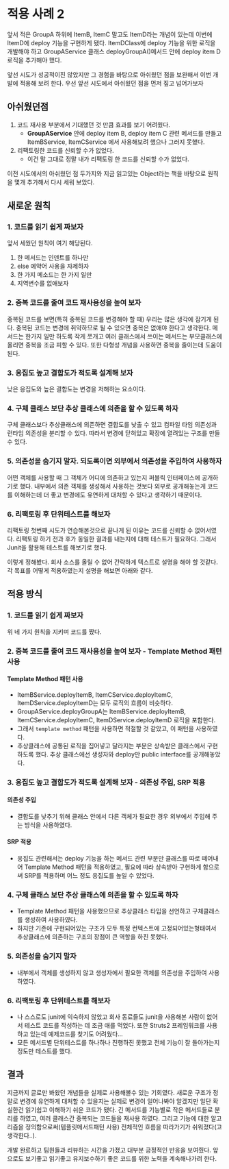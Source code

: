 # 적용 사례 2
앞서 적은 GroupA 하위에 ItemB, ItemC 말고도 ItemD라는 개념이 있는데 이번에 ItemD에 deploy 기능을 구현하게 됐다. ItemDClass에 deploy 기능을 위한 로직을 개발해야 하고 GroupAService 클래스 deployGroupA()메서드 안에 deploy item D 로직을 추가해야 했다.

앞선 시도가 성공적이진 않았지만 그 경험을 바탕으로 아쉬웠던 점을 보완해서 이번 개발에 적용해 보려 한다. 우선 앞선 시도에서 아쉬웠던 점을 먼저 짚고 넘어가보자
## 아쉬웠던점
1. 코드 재사용 부분에서 기대했던 것 만큼 효과를 보기 어려웠다.
    * **GroupAService** 안에 deploy item B, deploy item C 관련 메서드를 만들고 ItemBService, ItemCService 에서 사용해보려 했으나 그러지 못했다.
2. 리팩토링한 코드를 신뢰할 수가 없었다.
    * 이건 말 그대로 정말 내가 리팩토링 한 코드를 신뢰할 수가 없었다. 

이전 시도에서의 아쉬웠던 점 두가지와 지금 읽고있는 Object라는 책을 바탕으로 원칙을 몇개 추가해서 다시 세워 보았다.
## 새로운 원칙
### 1. 코드를 읽기 쉽게 짜보자
앞서 세웠던 원칙이 여기 해당된다.
1. 한 메서드는 인덴트를 하나만
2. else 예약어 사용을 자제하자
3. 한 가지 메소드는 한 가지 일만
4. 지역변수를 없애보자
### 2. 중복 코드를 줄여 코드 재사용성을 높여 보자
중복된 코드를 보면(특히 중복된 코드를 변경해야 할 때) 우리는 많은 생각에 잠기게 된다. 중복된 코드는 변경에 취약하므로 될 수 있으면 중복은 없애야 한다고 생각한다. 메서드는 한가지 일만 하도록 작게 쪼개고 여러 클래스에서 쓰이는 메서드는 부모클래스에 올리면 중복을 조금 피할 수 있다. 또한 다형성 개념을 사용하면 중복을 줄이는데 도움이 된다.
### 3. 응집도 높고 결합도가 적도록 설계해 보자
낮은 응집도와 높은 결합도는 변경을 저해하는 요소이다.
### 4. 구체 클래스 보단 추상 클래스에 의존을 할 수 있도록 하자
구체 클래스보다 추상클래스에 의존하면 결합도를 낮출 수 있고 컴파일 타임 의존성과 런타임 의존성을 분리할 수 있다. 따라서 변경에 닫혀있고 확장에 열려있는 구조를 만들 수 있다.
### 5. 의존성을 숨기지 말자. 되도록이면 외부에서 의존성을 주입하여 사용하자
어떤 객체를 사용할 때 그 객체가 어디에 의존하고 있는지 퍼블릭 인터페이스에 공개하기로 했다. 내부에서 의존 객체를 생성해서 사용하는 것보다 외부로 공개해놓는게 코드를 이해하는데 더 좋고 변경에도 유연하게 대처할 수 있다고 생각하기 때문이다.
### 6. 리팩토링 후 단위테스트를 해보자
리팩토링 첫번째 시도가 연습해본것으로 끝나게 된 이유는 코드를 신뢰할 수 없어서였다. 리팩토링 하기 전과 후가 동일한 결과를 내는지에 대해 테스트가 필요하다. 그래서 Junit을 활용해 테스트를 해보기로 했다.

이렇게 정해봤다. 회사 소스를 올릴 수 없어 간략하게 텍스트로 설명을 해야 할 것같다. 각 목표를 어떻게 적용하였는지 설명을 해보면 아래와 같다.
## 적용 방식
### 1. 코드를 읽기 쉽게 짜보자
위 네 가지 원칙을 지키며 코드를 짰다.
### 2. 중복 코드를 줄여 코드 재사용성을 높여 보자 - Template Method 패턴 사용
#### Template Method 패턴 사용
* ItemBService.deployItemB, ItemCService.deployItemC, ItemDService.deployItemD는 모두 로직의 흐름이 비슷하다.
* GroupAService.deployGroupA는 ItemBService.deployItemB, ItemCService.deployItemC, ItemDService.deployItemD 로직을 포함한다.
* 그래서 `template method` 패턴을 사용하면 적절할 것 같았고, 이 패턴을 사용하였다.
* 추상클래스에 공통된 로직을 집어넣고 달라지는 부분은 상속받은 클래스에서 구현하도록 했다. 추상 클래스에선 생성자와 deploy만 public interface를 공개해놓았다.
### 3. 응집도 높고 결합도가 적도록 설계해 보자 - 의존성 주입, SRP 적용
#### 의존성 주입
* 결합도를 낮추기 위해 클래스 안에서 다른 객체가 필요한 경우 외부에서 주입해 주는 방식을 사용하였다.
#### SRP 적용
* 응집도 관련해서는 deploy 기능을 하는 메서드 관련 부분만 클래스를 따로 떼어내어 Template Method 패턴을 적용하였고, 필요에 따라 상속받아 구현하게 함으로써 SRP를 적용하며 어느 정도 응집도를 높일 수 있었다.
### 4. 구체 클래스 보단 추상 클래스에 의존을 할 수 있도록 하자
* Template Method 패턴을 사용했으므로 추상클래스 타입을 선언하고 구체클래스를 생성하여 사용하였다.
* 하지만 기존에 구현되어있는 구조가 모두 특정 컨텍스트에 고정되어있는형태여서 추상클래스에 의존하는 구조의 장점이 큰 역할을 하진 못했다.
### 5. 의존성을 숨기지 말자
* 내부에서 객체를 생성하지 않고 생성자에서 필요한 객체를 의존성을 주입하여 사용하였다.
### 6. 리팩토링 후 단위테스트를 해보자
* 나 스스로도 junit에 익숙하지 않았고 회사 동료들도 junit을 사용해본 사람이 없어서 테스트 코드를 작성하는 데 조금 애를 먹었다. 또한 Struts2 프레임워크를 사용하고 있는데 예제코드를 찾기도 어려웠다... 
* 모든 메서드별 단위테스트를 하나하나 진행하진 못했고 전체 기능이 잘 돌아가는지 정도만 테스트를 했다.
## 결과
지금까지 글로만 봐왔던 개념들을 실제로 사용해볼수 있는 기회였다. 새로운 구조가 정말로 변경에 유연하게 대처할 수 있을지는 실제로 변경이 일어나봐야 알겠지만 일단 확실한건 읽기쉽고 이해하기 쉬운 코드가 됐다. 긴 메서드를 기능별로 작은 메서드들로 분리를 하였고, 여러 클래스간 중복되는 코드들을 재사용 하였다. 그리고 기능에 대한 알고리즘을 정의함으로써(템플릿메서드패턴 사용) 전체적인 흐름을 따라가기가 쉬워졌다(고 생각한다..).

개발 완료하고 팀원들과 리뷰하는 시간을 가졌고 대부분 긍정적인 반응을 보여줬다. 앞으로도 보기좋고 읽기좋고 유지보수하기 좋은 코드를 위한 노력을 계속해나가려 한다.
